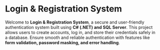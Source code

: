 # Login & Registration System

Welcome to **Login & Registration System**, a secure and user-friendly authentication system built using **C# (.NET) and SQL Server**. This project allows users to create accounts, log in, and store their credentials safely in a database. Ensure smooth and reliable authentication with features like **form validation, password masking, and error handling**.
